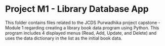 # Project M1 - Library Database App

This folder contains files related to the JCDS Purwadhika project capstone - Module 1 regarding creating a library book data program using Python. This program includes 4 displayed menus (Read, Add, Update, and Delete) and uses the data dictionary in the list as the initial book data.
